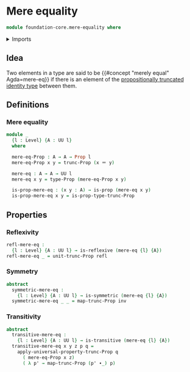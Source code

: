 # Mere equality

```agda
module foundation-core.mere-equality where
```

<details><summary>Imports</summary>

```agda
open import foundation-core.binary-relations
open import foundation.functoriality-propositional-truncation
open import foundation.propositional-truncations
open import foundation.universe-levels

open import foundation-core.identity-types
open import foundation-core.propositions
```

</details>

## Idea

Two elements in a type are said to be {{#concept "merely equal" Agda=mere-eq}} if there is an element of the
[propositionally truncated](foundation.propositional-truncations.md) [identity type](foundation-core.identity-types.md) between them.

## Definitions

### Mere equality

```agda
module _
  {l : Level} {A : UU l}
  where

  mere-eq-Prop : A → A → Prop l
  mere-eq-Prop x y = trunc-Prop (x ＝ y)

  mere-eq : A → A → UU l
  mere-eq x y = type-Prop (mere-eq-Prop x y)

  is-prop-mere-eq : (x y : A) → is-prop (mere-eq x y)
  is-prop-mere-eq x y = is-prop-type-trunc-Prop
```

## Properties

### Reflexivity

```agda
refl-mere-eq :
  {l : Level} {A : UU l} → is-reflexive (mere-eq {l} {A})
refl-mere-eq _ = unit-trunc-Prop refl
```

### Symmetry

```agda
abstract
  symmetric-mere-eq :
    {l : Level} {A : UU l} → is-symmetric (mere-eq {l} {A})
  symmetric-mere-eq _ _ = map-trunc-Prop inv
```

### Transitivity

```agda
abstract
  transitive-mere-eq :
    {l : Level} {A : UU l} → is-transitive (mere-eq {l} {A})
  transitive-mere-eq x y z p q =
    apply-universal-property-trunc-Prop q
      ( mere-eq-Prop x z)
      ( λ p' → map-trunc-Prop (p' ∙_) p)
```
